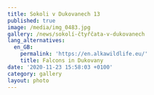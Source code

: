 ```yaml
---
title: Sokoli v Dukovanech 13
published: true
image: /media/img_0483.jpg
gallery: /news/sokolí-čtyřčata-v-dukovanech
lang_alternatives:
  en_GB:
    permalink: 'https://en.alkawildlife.eu/'
    title: Falcons in Dukovany
date: '2020-11-23 15:58:03 +0100'
category: gallery
layout: photo
---
```



